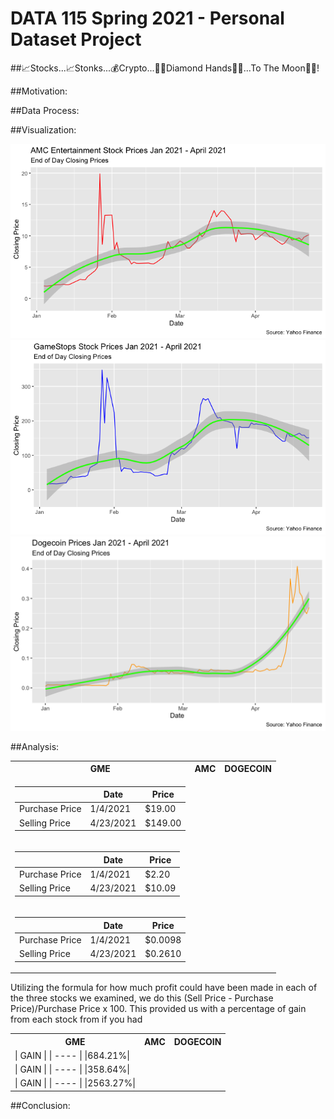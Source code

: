 # DATA 115 Spring 2021 - Personal Dataset Project 

##📈Stocks...📈Stonks...💰Crypto...💎🤲Diamond Hands💎🤲...To The Moon🚀🚀!

##Motivation: 



##Data Process: 

##Visualization: 

![image](https://raw.githubusercontent.com/Q-oro/DATA115_Spring2021/main/AMCclosingprice.png)
![image](https://raw.githubusercontent.com/Q-oro/DATA115_Spring2021/main/GMEclosingprice.png)
![image](https://raw.githubusercontent.com/Q-oro/DATA115_Spring2021/main/DOGE-USDclosingprice.png)

##Analysis: 

<table>
<tr><th> GME </th><th> AMC </th><th> DOGECOIN </th></tr>

<tr><td>
  
| | Date | Price |
|--- | --- | --- | 
| Purchase Price | 1/4/2021 |	$19.00 | 
| Selling Price | 4/23/2021	| $149.00	| 

<tr><td>
  
| | Date | Price |
|--- | --- | --- | 
| Purchase Price | 1/4/2021 |	$2.20 | 
| Selling Price | 4/23/2021	| $10.09	|

<tr><td>
  
| | Date | Price |
|--- | --- | --- | 
| Purchase Price | 1/4/2021 |	$0.0098 | 
| Selling Price | 4/23/2021	| $0.2610	|

</table>

Utilizing the formula for how much profit could have been made in each of the three stocks we examined, 
we do this (Sell Price - Purchase Price)/Purchase Price x 100. This provided us with a percentage of gain from each stock from if you had 

<table>
<tr><th> GME </th><th> AMC </th><th> DOGECOIN </th></tr>

<tr><td>
| GAIN |
| ---- |
|684.21%|  
 
<tr><td>
| GAIN |
| ---- |
|358.64%|
  
<tr><td>
| GAIN |
| ---- |
|2563.27%|
  
</table>

##Conclusion: 
